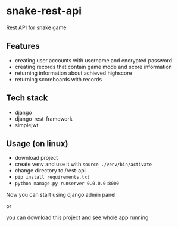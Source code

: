 # snake-rest-api
Rest API for snake game 

## Features
- creating user accounts with username and encrypted password
- creating records that contain game mode and score information
- returning information about achieved highscore
- returning scoreboards with records

## Tech stack
- django
- django-rest-framework
- simplejwt

## Usage (on linux)
- download project
- create venv and use it with `source ./venv/bin/activate`
- change directory to /rest-api
- `pip install requirements.txt`
- `python manage.py runserver 0.0.0.0:8000`

Now you can start using django admin panel

or

you can download [this](https://github.com/KubaWysocki/Snake) project and see whole app running

